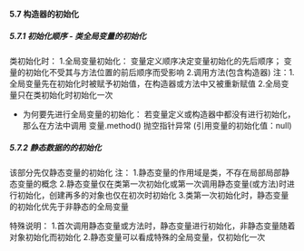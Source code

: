 #### 5.7 构造器的初始化
##### 5.7.1 初始化顺序 - 类全局变量的初始化
类初始化时：
1.全局变量初始化：
  变量定义顺序决定变量初始化的先后顺序；
  变量的初始化不受其与方法位置的前后顺序而受影响
2.调用方法(包含构造器)
注：1.全局变量先在初始化时被赋予初始值，在构造器或方法中又被重新赋值
    2.全局变量只在类初始化时初始化一次
    
* 为何要先进行全局变量的初始化：
若变量定义或构造器中都没有进行初始化，那么在方法中调用 变量.method() 抛空指针异常
(引用变量的初始化值：null)

##### 5.7.2 静态数据的的初始化
该部分先仅静态变量的初始化
注：
1.静态变量的作用域是类，不存在局部局部静态变量的概念
2.静态变量仅在类第一次初始化或第一次调用静态变量(或方法)时进行初始化，创建再多的对象也仅在初次时初始化
3.类第一次初始化时，静态变量的初始化优先于非静态的全局变量
<p>
特殊说明：
1.首次调用静态变量或方法时，静态变量进行初始化，非静态变量随着对象初始化而初始化
2.静态变量可以看成特殊的全局变量，仅初始化一次


















